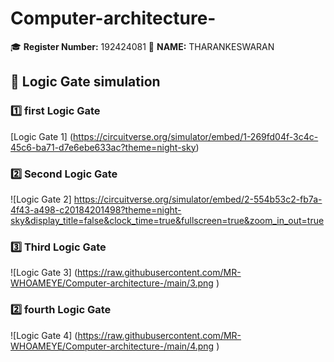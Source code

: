 # Computer-architecture-
🎓 **Register Number:** 192424081
🤗 **NAME:** THARANKESWARAN 

## 🔢 Logic Gate simulation  

### 1️⃣ first Logic Gate  
[Logic Gate 1] (https://circuitverse.org/simulator/embed/1-269fd04f-3c4c-45c6-ba71-d7e6ebe633ac?theme=night-sky)
### 2️⃣ Second Logic Gate  
![Logic Gate 2] https://circuitverse.org/simulator/embed/2-554b53c2-fb7a-4f43-a498-c20184201498?theme=night-sky&display_title=false&clock_time=true&fullscreen=true&zoom_in_out=true

### 3️⃣ Third Logic Gate  
![Logic Gate 3] (https://raw.githubusercontent.com/MR-WHOAMEYE/Computer-architecture-/main/3.png
)
### 2️⃣ fourth Logic Gate  
![Logic Gate 4] (https://raw.githubusercontent.com/MR-WHOAMEYE/Computer-architecture-/main/4.png
)

